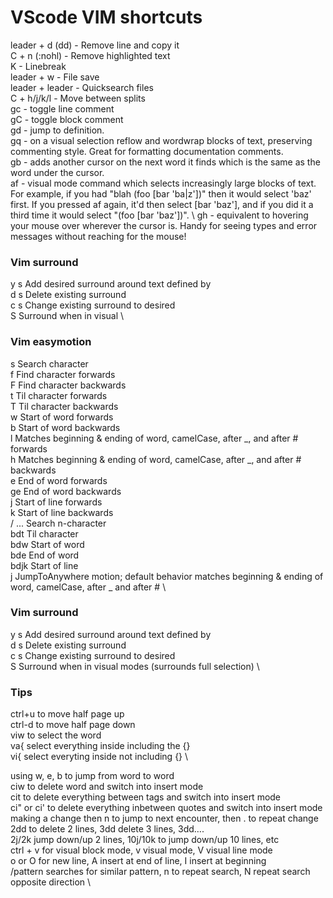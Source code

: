 # VScode VIM shortcuts
leader + d (dd) - Remove line and copy it \
C + n (:nohl) - Remove highlighted text \
K - Linebreak \
leader + w - File save \
leader + leader - Quicksearch files \
C + h/j/k/l - Move between splits \
gc - toggle line comment \
gC - toggle block comment \
gd - jump to definition. \
gq - on a visual selection reflow and wordwrap blocks of text, preserving commenting style. Great for formatting documentation comments. \
gb - adds another cursor on the next word it finds which is the same as the word under the cursor. \
af - visual mode command which selects increasingly large blocks of text. For example, if you had "blah (foo [bar 'ba|z'])" then it would select 'baz' first. If you pressed af again, it'd then select [bar 'baz'], and if you did it a third time it would select "(foo [bar 'baz'])". \ 
gh - equivalent to hovering your mouse over wherever the cursor is. Handy for seeing types and error messages without reaching for the mouse!

### Vim surround
y s <motion> <desired>	Add desired surround around text defined by <motion> \
d s <existing>	Delete existing surround \
c s <existing> <desired>	Change existing surround to desired \
S <desired>	Surround when in visual \

### Vim easymotion
<leader><leader> s <char>	Search character \
<leader><leader> f <char>	Find character forwards \
<leader><leader> F <char>	Find character backwards \
<leader><leader> t <char>	Til character forwards \
<leader><leader> T <char>	Til character backwards \
<leader><leader> w	Start of word forwards \
<leader><leader> b	Start of word backwards \
<leader><leader> l	Matches beginning & ending of word, camelCase, after _, and after # forwards \
<leader><leader> h	Matches beginning & ending of word, camelCase, after _, and after # backwards \
<leader><leader> e	End of word forwards \
<leader><leader> ge	End of word backwards \
<leader><leader> j	Start of line forwards \
<leader><leader> k	Start of line backwards \
<leader><leader> / <char>... <CR>	Search n-character \
<leader><leader><leader> bdt	Til character \
<leader><leader><leader> bdw	Start of word \
<leader><leader><leader> bde	End of word \
<leader><leader><leader> bdjk	Start of line \
<leader><leader><leader> j	JumpToAnywhere motion; default behavior matches beginning & ending of word, camelCase, after _ and after # \

### Vim surround
y s <motion> <desired>	Add desired surround around text defined by <motion> \
d s <existing>	Delete existing surround \
c s <existing> <desired>	Change existing surround to desired \
S <desired>	Surround when in visual modes (surrounds full selection) \

### Tips
ctrl+u to move half page up \
ctrl-d to move half page down \
viw to select the word \
va{ select everything inside including the {} \
vi{ select everyting inside not including {} \

using w, e, b to jump from word to word \
ciw to delete word and switch into insert mode \
cit to delete everything between tags and switch into insert mode \
ci" or ci' to delete everything inbetween quotes and switch into insert mode \
making a change then n to jump to next encounter, then . to repeat change \
2dd to delete 2 lines, 3dd delete 3 lines, 3dd…. \
2j/2k jump down/up 2 lines, 10j/10k to jump down/up 10 lines, etc \
ctrl + v for visual block mode, v visual mode, V visual line mode \
o or O for new line, A insert at end of line, I insert at beginning \
/pattern searches for similar pattern, n to repeat search, N repeat search opposite direction \